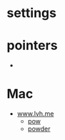 # settings

# pointers
* 

# Mac
* www.lvh.me
  * [pow](http://pow.cx/manual.html#section_1)
  * [powder](https://github.com/Rodreegez/powder)
